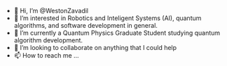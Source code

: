 - 👋 Hi, I’m @WestonZavadil
- 👀 I’m interested in Robotics and Inteligent Systems (AI), quantum algorithms, and software development in general.
- 🌱 I’m currently a Quantum Physics Graduate Student studying quantum algorithm development.
- 💞️ I’m looking to collaborate on anything that I could help
- 📫 How to reach me ...

<!---
WestonZavadil/WestonZavadil is a ✨ special ✨ repository because its `README.md` (this file) appears on your GitHub profile.
You can click the Preview link to take a look at your changes.
--->
